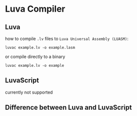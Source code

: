 # Luva Compiler



## Luva

how to compile `.lv` files to `Luva Universal Assembly (LUASM)`:

`luvac example.lv -o example.lasm`

or compile directly to a binary

`luvac example.lv -o example`

## LuvaScript
currently not supported

## Difference between Luva and LuvaScript